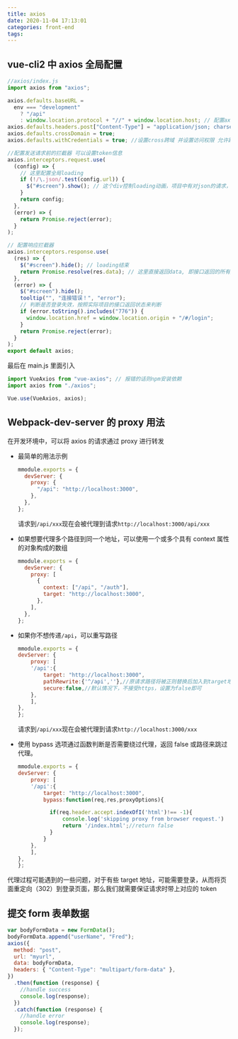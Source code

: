 ```yaml
---
title: axios
date: 2020-11-04 17:13:01
categories: front-end
tags:
---
```


## vue-cli2 中 axios 全局配置

```javascript
//axios/index.js
import axios from "axios";

axios.defaults.baseURL =
  env === "development"
    ? "/api"
    : window.location.protocol + "//" + window.location.host; // 配置axios请求的地址
axios.defaults.headers.post["Content-Type"] = "application/json; charset=utf-8";
axios.defaults.crossDomain = true;
axios.defaults.withCredentials = true; //设置cross跨域 并设置访问权限 允许跨域携带cookie信息

//配置发送请求前的拦截器 可以设置token信息
axios.interceptors.request.use(
  (config) => {
    // 这里配置全局loading
    if (!/\.json/.test(config.url)) {
      $("#screen").show(); // 这个div控制loading动画，项目中有对json的请求，所以这里区分是否是json文件
    }
    return config;
  },
  (error) => {
    return Promise.reject(error);
  }
);

// 配置响应拦截器
axios.interceptors.response.use(
  (res) => {
    $("#screen").hide(); // loading结束
    return Promise.resolve(res.data); // 这里直接返回data, 即接口返回的所有数据
  },
  (error) => {
    $("#screen").hide();
    tooltip("", "连接错误！", "error");
    // 判断是否登录失效，按照实际项目的接口返回状态来判断
    if (error.toString().includes("776")) {
      window.location.href = window.location.origin + "/#/login";
    }
    return Promise.reject(error);
  }
);
export default axios;
```

最后在 main.js 里面引入

```javascript
import VueAxios from "vue-axios"; // 报错的话则npm安装依赖
import axios from "./axios";

Vue.use(VueAxios, axios);
```

## Webpack-dev-server 的 proxy 用法

在开发环境中，可以将 axios 的请求通过 proxy 进行转发

- 最简单的用法示例

  ```javascript
  mmodule.exports = {
    devServer: {
      proxy: {
        "/api": "http://localhost:3000",
      },
    },
  };
  ```

  请求到`/api/xxx`现在会被代理到请求`http://localhost:3000/api/xxx`

- 如果想要代理多个路径到同一个地址，可以使用一个或多个具有 context 属性的对象构成的数组

  ```javascript
  mmodule.exports = {
    devServer: {
      proxy: [
        {
          context: ["/api", "/auth"],
          target: "http://localhost:3000",
        },
      ],
    },
  };
  ```

- 如果你不想传递`/api`，可以重写路径

  ```javascript
  mmodule.exports = {
  devServer: {
      proxy: [
      '/api':{
          target: "http://localhost:3000",
          pathRewrite:{'^/api',''},//原请求路径将被正则替换后加入到target地址后
          secure:false,//默认情况下，不接受https，设置为false即可
      },
      ],
  },
  };
  ```

  请求到`/api/xxx`现在会被代理到请求`http://localhost:3000/xxx`

- 使用 bypass 选项通过函数判断是否需要绕过代理，返回 false 或路径来跳过代理。

  ```javascript
  mmodule.exports = {
  devServer: {
      proxy: [
      '/api':{
          target: "http://localhost:3000",
          bypass:function(req,res,proxyOptions){

            if(req.header.accept.indexOfI('html')!== -1){
                console.log('skipping proxy from browser request.')
                return '/index.html';//return false
            }
          }
      },
      ],
  },
  };
  ```

代理过程可能遇到的一些问题，对于有些 target 地址，可能需要登录，从而将页面重定向（302）到登录页面，那么我们就需要保证请求时带上对应的 token

## 提交 form 表单数据

```javascript
var bodyFormData = new FormData();
bodyFormData.append("userName", "Fred");
axios({
  method: "post",
  url: "myurl",
  data: bodyFormData,
  headers: { "Content-Type": "multipart/form-data" },
})
  .then(function (response) {
    //handle success
    console.log(response);
  })
  .catch(function (response) {
    //handle error
    console.log(response);
  });
```
